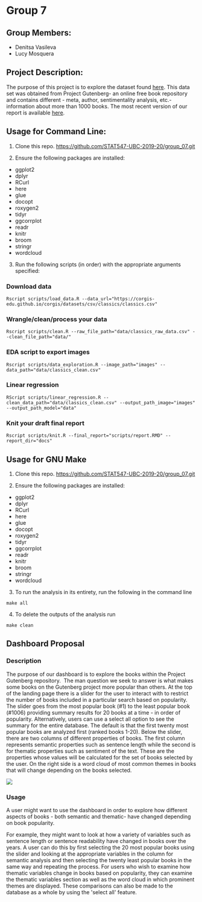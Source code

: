 # Group 7

## Group Members:
  * Denitsa Vasileva
  * Lucy Mosquera
  
## Project Description:

The purpose of this project is to explore the dataset found [here](https://corgis-edu.github.io/corgis/datasets/csv/classics/classics.csv). 
This data set was obtained from Project Gutenberg- an online free book repository
and contains different - meta, author, sentimentality analysis, etc.- information 
about more than 1000 books. The most recent version of our report is available [here](https://github.com/STAT547-UBC-2019-20/group_07/blob/master/docs/report.md).

## Usage for Command Line:

1. Clone this repo. https://github.com/STAT547-UBC-2019-20/group_07.git

2. Ensure the following packages are installed:

  - ggplot2
  - dplyr
  - RCurl
  - here
  - glue
  - docopt
  - roxygen2
  - tidyr
  - ggcorrplot
  - readr
  - knitr
  - broom 
  - stringr
  - wordcloud

3. Run the following scripts (in order) with the appropriate arguments specified:

  ### Download data
  ```
  Rscript scripts/load_data.R --data_url="https://corgis-edu.github.io/corgis/datasets/csv/classics/classics.csv"
  ```
  
  ### Wrangle/clean/process your data 
  ```
  Rscript scripts/clean.R --raw_file_path="data/classics_raw_data.csv" --clean_file_path="data/"
  ```
  
  ### EDA script to export images
  ```
  Rscript scripts/data_exploration.R --image_path="images" --data_path="data/classics_clean.csv"  
  ```
  
  ### Linear regression
  ```
  RScript scripts/linear_regression.R --clean_data_path="data/classics_clean.csv" --output_path_image="images" --output_path_model="data"
  ```
  
  ### Knit your draft final report
  ```
  Rscript scripts/knit.R --final_report="scripts/report.RMD" --report_dir="docs"
  ```

## Usage for GNU Make

1. Clone this repo. https://github.com/STAT547-UBC-2019-20/group_07.git

2. Ensure the following packages are installed:

  - ggplot2
  - dplyr
  - RCurl
  - here
  - glue
  - docopt
  - roxygen2
  - tidyr
  - ggcorrplot
  - readr
  - knitr
  - broom 
  - stringr
  - wordcloud
  
 3. To run the analysis in its entirety, run the following in the command line
 
 ```
 make all
 ```
 
 4. To delete the outputs of the analysis run
 ```
 make clean 
 ```

## Dashboard Proposal

### Description

The purpose of our dashboard is to explore the books within the Project Gutenberg repository.  The man question we seek to answer is what makes some books on the Gutenberg project more popular than others.
At the top of the landing page there is a slider for the user to interact with to restrict the number of books included in a particular search based on popularity. The slider goes from the most popular book (#1) to the least popular book (#1006) providing summary results for 20 books at a time - in order of popularity. Alternatively, users can use a select all option to see the summary for the entire database. The default is that the first twenty most popular books are analyzed first (ranked books 1-20).
Below the slider, there are two columns of different properties of books. The first column represents semantic properties such as sentence length while the second is for thematic properties such as sentiment of the text. These are the properties whose values will be calculated for the set of books selected by the user. On the right side is a word cloud of most common themes in books that will change depending on the books selected.

![](https://github.com/STAT547-UBC-2019-20/group_07/blob/master/images/Dashboard%20Suggestion.png?raw=true)

### Usage 

A user might want to use the dashboard in order to explore how different aspects of books - both semantic and thematic- have changed depending on book popularity. 

For example, they might want to look at how a variety of variables such as sentence length or sentence readability have changed in books over the years. 
A user can do this by first selecting the 20 most popular books using the slider and looking at the appropriate variables in the column for semantic analysis and then selecting the twenty least popular books in the same way and repeating the process.
For users who wish to examine how thematic variables change in books based on popularity, they can examine the thematic variables section as well as the word cloud in which prominent themes are displayed.
These comparisons can also be made to the database as a whole by using the 'select all' feature. 
